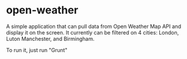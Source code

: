 open-weather
============
A simple application that can pull data from Open Weather Map API  and display it on the screen. It currently can be filtered on 4 cities: London, Luton Manchester, and Birmingham.

To run it, just run "Grunt"

